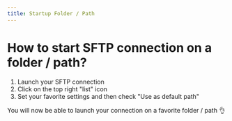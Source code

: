 ```yaml
---
title: Startup Folder / Path
---
```

# How to start SFTP connection on a folder / path?
1. Launch your SFTP connection
2. Click on the top right "list" icon
3. Set your favorite settings and then check "Use as default path"

You will now be able to launch your connection on a favorite folder / path :ok_hand: